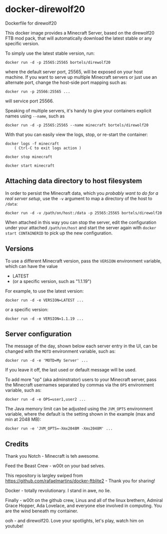 docker-direwolf20
=================

Dockerfile for direwolf20

This docker image provides a Minecraft Server, based on the direwolf20 FTB mod pack, that will automatically download the latest stable or any specific version.

To simply use the latest stable version, run:

    docker run -d -p 25565:25565 bortels/direwolf20

where the default server port, 25565, will be exposed on your host machine. If you want to serve up multiple Minecraft servers or just use an alternate port, change the host-side port mapping such as:

    docker run -p 25566:25565 ...

will service port 25566.

Speaking of multiple servers, it's handy to give your containers explicit names using `--name`, such as

    docker run -d -p 25565:25565 --name minecraft bortels/direwolf20

With that you can easily view the logs, stop, or re-start the container:

    docker logs -f minecraft
        ( Ctrl-C to exit logs action )

    docker stop minecraft

    docker start minecraft


## Attaching data directory to host filesystem

In order to persist the Minecraft data, which you *probably want to do for a real server setup*, use the `-v` argument to map a directory of the host to ``/data``:

    docker run -d -v /path/on/host:/data -p 25565:25565 bortels/direwolf20

When attached in this way you can stop the server, edit the configuration under your attached ``/path/on/host`` and start the server again with `docker start CONTAINERID` to pick up the new configuration.


## Versions

To use a different Minecraft version, pass the `VERSION` environment variable, which can have the value

* LATEST
* (or a specific version, such as "1.1.19")

For example, to use the latest version:

    docker run -d -e VERSION=LATEST ...

or a specific version:

    docker run -d -e VERSION=1.1.19 ...


## Server configuration

The message of the day, shown below each server entry in the UI, can be changed with the `MOTD` environment variable, such as:

    docker run -d -e 'MOTD=My Server' ...

If you leave it off, the last used or default message will be used.

To add more "op" (aka adminstrator) users to your Minecraft server, pass the Minecraft usernames separated by commas via the `OPS` environment variable, such as:

    docker run -d -e OPS=user1,user2 ...

The Java memory limit can be adjusted using the `JVM_OPTS` environment variable, where the default is the setting shown in the example (max and min at 2048 MB):

    docker run -e 'JVM_OPTS=-Xmx2048M -Xms2048M' ...

## Credits

Thank you Notch - Minecraft is teh awesome.

Feed the Beast Crew - w00t on your bad selves. 

This repository is largley swiped from https://github.com/rafaelmartins/docker-ftblite2 - Thank you for sharing! 

Docker - totally revolutionary. I stand in awe, no lie.

Finally - w00t on the github crew, Linus and all of the linux brethern, Admiral Grace Hopper, Ada Lovelace, and everyone else involved in computing. You are the wind beneath my container. 

ooh - and direwolf20. Love your spotlights, let's play, watch him on youtube! 
